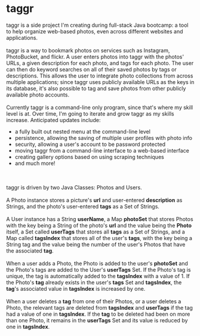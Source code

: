 # taggr
taggr is a side project I'm creating during full-stack Java bootcamp: a tool to help organize web-based photos, even
across different websites and applications.
</br>
</br>
taggr is a way to bookmark photos on services such as Instagram, PhotoBucket, and flickr. A user enters photos into
taggr with the photos' URLs, a given description for each photo, and tags for each photo.  The user can then do keyword
searches on all of their saved photos by tags or descriptions. This allows the user to integrate photo collections from 
across multiple applications; since taggr uses publicly available URLs as the keys in its database, it's also possible
to tag and save photos from other publicly available photo accounts.
</br>
</br>
Currently taggr is a command-line only program, since that's where my skill level is at. Over time, I'm going to iterate
and grow taggr as my skills increase. Anticipated updates include:
</br>
<ul>
<li> a fully built out nested menu at the command-line level</li>
<li> persistence, allowing the saving of multiple user profiles with photo info</li>
<li> security, allowing a user's account to be password protected</li>
<li> moving taggr from a command-line interface to a web-based interface</li>
<li> creating gallery options based on using scraping techniques</li>
<li> and much more!</li>
</ul>
</br>
</br>
taggr is driven by two Java Classes: Photos and Users.  
</br>
</br>
A Photo instance stores a picture's <b>url</b> and user-entered
<b>description</b> as Strings, and the photo's user-entered <b>tags</b> as a Set of Strings.
</br>
</br>
A User instance has a String <b>userName</b>, a Map <b>photoSet</b> that stores Photos with the key being a String of the photo's <b>url</b>
and the value being the <b>Photo</b> itself, a Set called <b>userTags</b> that stores all <b>tags</b> as a Set of Strings,
and a Map called <b>tagsIndex</b> that stores all of the user's <b>tags</b>, with the key being a String tag and the value
being the number of the user's Photos that have the associated <b>tag</b>. 
</br>
</br>
When a user adds a Photo, the Photo is added
to the user's <b>photoSet</b> and the Photo's tags are added to the User's <b>userTags</b> Set. If the Photo's tag is unique,
the tag is automatically added to the <b>tagsIndex</b> with a value of 1. If the Photo's <b>tag</b> already exists in the
user's <b>tags</b> Set and <b>tagsIndex</b>, the <b>tag</b>'s associated value in <b>tagsIndex</b> is increased by one.
</br>
</br>
When a user deletes a <b>tag</b> from one of their Photos, or a user deletes a Photo, the relevant tags are deleted from <b>tagsIndex</b>
and <b>userTags</b> if the tag had a value of one in <b>tagsIndex</b>. If the <b>tag</b> to be deleted had been on more
than one Photo, it remains in the <b>userTags</b> Set and its value is reduced by one in <b>tagsIndex</b>. 


